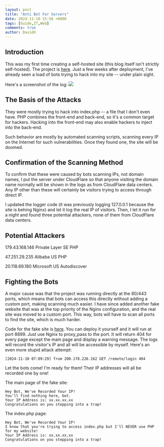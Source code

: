 ```yaml
---
layout: post
title: "Anti Bot For Servers"
date: 2024-11-10 15:58 +0800
tags: [Guide,IT,Web]
comments: true
author: DavidX
---
```

## Introduction
This was my first time creating a self-hosted site (this blog itself isn't strictly self-hosted). The project is [here](https://github.com/Davidasx/flask-gpt). Just a few weeks after deployment, I've already seen a load of bots trying to hack into my site -- under plain sight. 

Here's a screenshot of the log:
![](https://blog.davidx.us.kg/images/pic2024111001.png)

## The Basis of the Attacks
They were mostly trying to hack into index.php -- a file that I don't even have. PHP combines the front-end and back-end, so it's a common target for hackers. Hacking into the front-end may also enable hackers to inject into the back-end.

Such behavior are mostly by automated scanning scripts, scanning every IP on the Internet for such vulnerabilities. Once they found one, the site will be doomed.

## Confirmation of the Scanning Method
To confirm that these were caused by bots scanning IPs, not domain names, I put the server under CloudFlare so that anyone visiting the domain name normally will be shown in the logs as from CloudFlare data centers. Any IP other than these will certainly be visitors trying to access through direct IP.

I updated the logger code (it was previously logging 127.0.0.1 because the site is behing Nginx) and let it log the real IP of visitors. Then, I let it run for a night and found three potential attackers, none of them from CloudFlare data centers.

## Potential Attackers
179.43.168.146  Private Layer  SE        PHP          

47.251.29.235   Alibaba        US        PHP          

20.118.69.180   Microsoft      US        Autodiscover 

## Fighting the Bots
A major cause was that the project was running directly at the 80/443 ports, which means that bots can access this directly without adding a custom port, making scanning much easier. I have since added another fake website that was at the top priority of the Nginx configuration, and the real site was moved to a custom port. This way, bots will have to scan all ports to find the site, which is much harder.

Code for the fake site is [here](https://github.com/Davidasx/bot). You can deploy it yourself and it will run at port 8899. Just use Nginx to proxy_pass to the port. It will return 404 for every page except the main page and display a warning message. The logs will record the visitor's IP and all will be accessible by myself. Here's an even more stupid attack attempt:
```
[2024-11-10 07:09:29] from 200.178.226.162 GET /remote/login 404
```

Let the bots come! I'm ready for them! Their IP addresses will all be recorded one by one!

The main page of the fake site:
```
Hey Bot, We've Recorded Your IP!
You'll find nothing here, bot.
Your IP Address is: xx.xx.xx.xx
Congratulations on you stepping into a trap!
```

The index.php page:
```
Hey Bot, We've Recorded Your IP!
I know that you're trying to access index.php but I'll NEVER use PHP for my website!
Your IP Address is: xx.xx.xx.xx
Congratulations on you stepping into a trap!
```